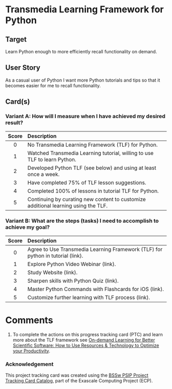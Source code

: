 [metadata:tags]:- "ecp-psip-ptc"
# Transmedia Learning Framework for Python

## Target

Learn Python enough to more efficiently recall functionality on demand.

## User Story

As a casual user of Python I want more Python tutorials and tips so that it becomes easier for me to recall functionality.

## Card(s)

### Variant A: How will I measure when I have achieved my desired result?

| Score         | Description |
| :-------------: | :------------- |
| 0 | No Transmedia Learning Framework (TLF) for Python. |
| 1 | Watched Transmedia Learning tutorial, willing to use TLF to learn Python. |
| 2 | Developed Python TLF (see below) and using at least once a week. |
| 3 | Have completed 75% of TLF lesson suggestions. |
| 4 | Completed 100% of lessons in tutorial TLF for Python. |
| 5 | Continuing by curating new content to customize additional learning using the TLF. |

### Variant B: What are the steps (tasks) I need to accomplish to achieve my goal?

| Score         | Description |
| :-------------: | :------------- |
| 0 | Agree to Use Transmedia Learning Framework (TLF) for python in tutorial (link). |
| 1 | Explore Python Video Webinar (link). |
| 2 | Study Website (link). |
| 3 | Sharpen skills with Python Quiz (link). |
| 4 | Master Python Commands with Flashcards for iOS (link). |
| 5 | Customize further learning with TLF process (link). |

# Comments
1. To complete the actions on this progress tracking card (PTC) and learn more about the TLF framework see  [On-demand Learning for Better Scientific Software: How to Use Resources & Technology to Optimize your Productivity](http://ideas-productivity.org/events/hpc-best-practices-webinars/#webinar018).


### Acknowledgement

This project tracking card was created using the [BSSw PSIP Project Tracking Card Catalog](https://bssw-psip.github.io/ptc-catalog/), part of the Exascale Computing Project (ECP).
